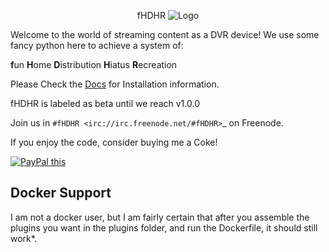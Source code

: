 <p align="center">fHDHR    <img src="docs/images/logo.ico" alt="Logo"/></p>


Welcome to the world of streaming content as a DVR device! We use some fancy python here to achieve a system of:

**f**un
**H**ome
**D**istribution
**H**iatus
**R**ecreation


Please Check the [Docs](docs/README.md) for Installation information.

fHDHR is labeled as beta until we reach v1.0.0

Join us in `#fHDHR <irc://irc.freenode.net/#fHDHR>`_ on Freenode.

If you enjoy the code, consider buying me a Coke!

<a href="https://www.paypal.com/donate?business=KEGJAGZK4NHWJ&currency_code=USD"
target="_blank">
<img src="https://www.paypalobjects.com/en_US/GB/i/btn/btn_donateCC_LG.gif" alt="PayPal this"
title="PayPal – The safer, easier way to pay online!" border="0" />
</a>

## Docker Support
I am not a docker user, but I am fairly certain that after you assemble the plugins you want in the plugins folder, and run the Dockerfile, it should still work*.
